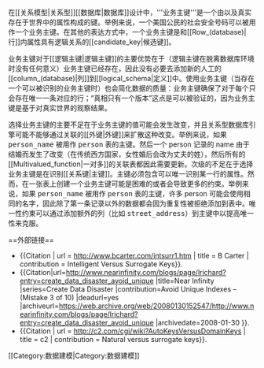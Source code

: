 在[[关系模型|关系型]][[数据库|数据库]]设计中，'''业务主键'''是一个由以及真实存在于世界中的属性构成的键。举例来说，一个美国公民的社会安全号码可以被用作一个业务主键。在其他的表达方式中，一个业务主键是和[[Row_(database)|行]]内属性具有逻辑关系的[[candidate_key|候选键]]。

业务主键对于[[逻辑主键|逻辑主键]]的主要优势在于（逻辑主键在脱离数据库环境时没有任何意义）业务主键已经存在，因此没有必要去添加新的人工的[[column_(database)|列]]到[[logical_schema|定义]]中。使用业务主键（当存在一个可以被识别的业务主键时）也会简化数据的质量：业务主键确保了对于每个只会存在唯一一条对应的行；“真相只有一个版本”这点是可以被验证的，因为业务主键是基于对真实世界的观察结果。

选择业务主键的主要不足在于业务主键的值可能会发生改变，并且关系型数据库引擎可能不能够通过关联的[[外键|外键]]来扩散这种改变。举例来说，如果 <tt>person_name</tt> 被用作 <tt>person</tt> 表的主键。然后一个 person 记录的 name 由于结婚而发生了改变（在传统西方国家，女性婚后会改为丈夫的姓），然后所有的[[Multivalued_function|一对多]]的关联表都因此需要更新。次级的不足在于选择业务主键是在识别[[关系键|主键]]。主键必须包含可以唯一识别某一行的属性。然而，在一张表上创建一个业务主键可能是困难的或者会导致更多的约束。举例来说，如果 <tt>person_name</tt> 被用作 <tt>person</tt> 表的主键，许多 person 可能会使用相同的名字，因此除了第一条记录以外的数据都会因为重复性被拒绝添加到表中。唯一性约束可以通过添加额外的列（比如 <tt>street_address</tt>）到主键中以提高唯一性来克服。

==外部链接==
* {{Citation | url = http://www.bcarter.com/intsurr1.htm | title = B Carter | contribution = Intelligent Versus Surrogate Keys}}.
* {{Citation|url=http://www.nearinfinity.com/blogs/page/lrichard?entry=create_data_disaster_avoid_unique |title=Near Infinity |series=Create Data Disaster |contribution=Avoid Unique Indexes – (Mistake 3 of 10) |deadurl=yes |archiveurl=https://web.archive.org/web/20080130152547/http://www.nearinfinity.com/blogs/page/lrichard?entry=create_data_disaster_avoid_unique |archivedate=2008-01-30 }}.
* {{Citation | url = http://c2.com/cgi/wiki?AutoKeysVersusDomainKeys | title = c2 | contribution = Natural versus surrogate keys}}.

[[Category:数据建模|Category:数据建模]]